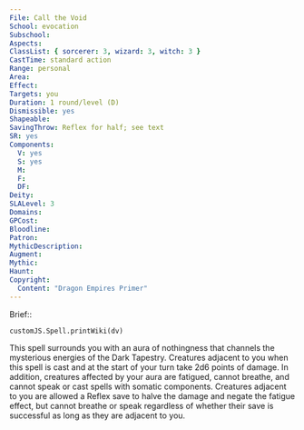 ```yaml
---
File: Call the Void
School: evocation
Subschool: 
Aspects: 
ClassList: { sorcerer: 3, wizard: 3, witch: 3 }
CastTime: standard action
Range: personal
Area: 
Effect: 
Targets: you
Duration: 1 round/level (D)
Dismissible: yes
Shapeable: 
SavingThrow: Reflex for half; see text
SR: yes
Components:
  V: yes
  S: yes
  M: 
  F: 
  DF: 
Deity: 
SLALevel: 3
Domains: 
GPCost: 
Bloodline: 
Patron: 
MythicDescription: 
Augment: 
Mythic: 
Haunt: 
Copyright:
  Content: "Dragon Empires Primer"
---
```

Brief:: 

```dataviewjs
customJS.Spell.printWiki(dv)
```

This spell surrounds you with an aura of nothingness that channels the mysterious energies of the Dark Tapestry. Creatures adjacent to you when this spell is cast and at the start of your turn take 2d6 points of damage. In addition, creatures affected by your aura are fatigued, cannot breathe, and cannot speak or cast spells with somatic components. Creatures adjacent to you are allowed a Reflex save to halve the damage and negate the fatigue effect, but cannot breathe or speak regardless of whether their save is successful as long as they are adjacent to you.
